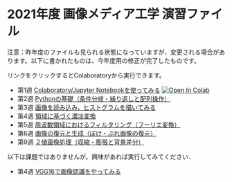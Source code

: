 # 2021年度 画像メディア工学 演習ファイル

注意：昨年度のファイルも見られる状態になっていますが、変更される場合があります。以下に書かれたものは、今年度用の修正が完了したものです。

リンクをクリックするとColaboratoryから実行できます。
- 第1週 [Colaboratory/Jupyter Notebookを使ってみる](https://colab.research.google.com/github/yamazoe/ImageMediaProcessing/blob/main/week01.ipynb) [![Open In Colab](https://colab.research.google.com/assets/colab-badge.svg)](https://colab.research.google.com/github/yamazoe/ImageMediaProcessing/blob/main/week01.ipynb)
- 第2週 [Pythonの基礎（条件分岐・繰り返しと配列操作）](https://colab.research.google.com/github/yamazoe/ImageMediaProcessing/blob/main/week02.ipynb)
- 第3週 [画像を読み込み，ヒストグラムを描いてみる](https://colab.research.google.com/github/yamazoe/ImageMediaProcessing/blob/main/week03.ipynb)
- 第4週 [領域に基づく濃淡変換](https://colab.research.google.com/github/yamazoe/ImageMediaProcessing/blob/main/week04.ipynb)
- 第5週 [周波数領域におけるフィルタリング（フーリエ変換）](https://colab.research.google.com/github/yamazoe/ImageMediaProcessing/blob/main/week05.ipynb)
- 第6週 [画像の復元と生成（ぼけ・ぶれ画像の復元）](https://colab.research.google.com/github/yamazoe/ImageMediaProcessing/blob/main/week06.ipynb)
- 第9週 [２値画像処理（収縮・膨張と背景差分）](https://colab.research.google.com/github/yamazoe/ImageMediaProcessing/blob/main/week09.ipynb)

以下は課題ではありませんが，興味があれば実行してみてください．
- 第4週 [VGG16で画像認識をやってみる](https://colab.research.google.com/github/yamazoe/ImageMediaProcessing/blob/main/week04_2.ipynb)
